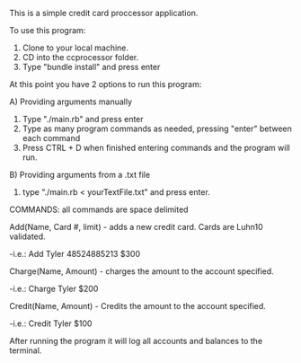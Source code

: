 This is a simple credit card proccessor application.

To use this program:
1. Clone to your local machine.
2. CD into the ccprocessor folder.
3. Type "bundle install" and press enter

At this point you have 2 options to run this program:

A) Providing arguments manually
1. Type "./main.rb" and press enter
2. Type as many program commands as needed, pressing "enter" between each command
3. Press CTRL + D when finished entering commands and the program will run.

B) Providing arguments from a .txt file
1. type "./main.rb < yourTextFile.txt" and press enter.


COMMANDS: all commands are space delimited

Add(Name, Card #, limit) - adds a new credit card. Cards are Luhn10 validated.

-i.e.: Add Tyler 48524885213 $300


Charge(Name, Amount) - charges the amount to the account specified.

-i.e.: Charge Tyler $200


Credit(Name, Amount) - Credits the amount to the account specified.

-i.e.: Credit Tyler $100

After running the program it will log all accounts and balances to the terminal.
